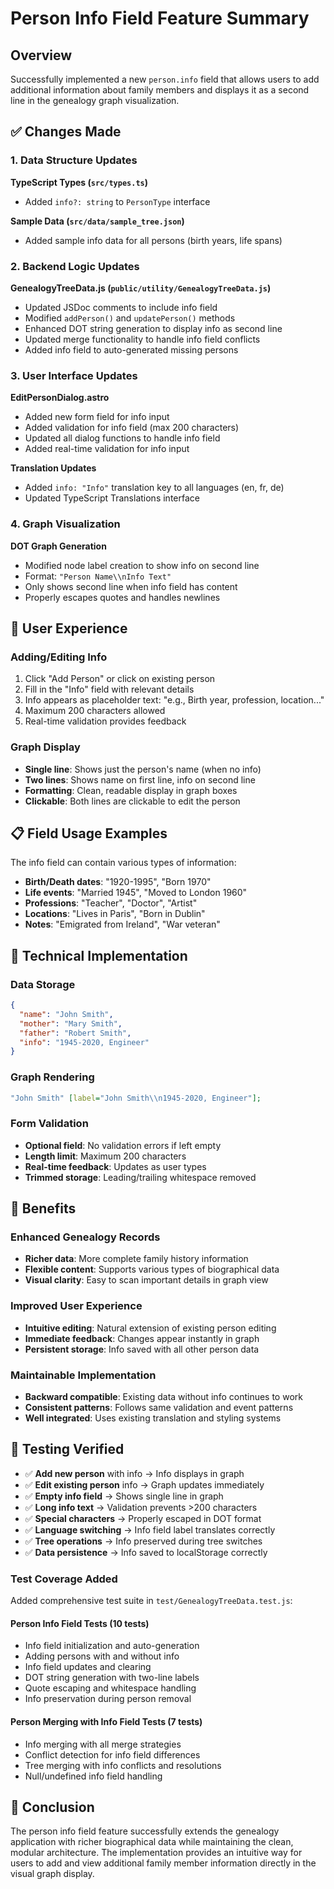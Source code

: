 # Person Info Field Feature Summary

## Overview

Successfully implemented a new `person.info` field that allows users to add additional information about family members and displays it as a second line in the genealogy graph visualization.

## ✅ Changes Made

### 1. Data Structure Updates

**TypeScript Types (`src/types.ts`)**

- Added `info?: string` to `PersonType` interface

**Sample Data (`src/data/sample_tree.json`)**

- Added sample info data for all persons (birth years, life spans)

### 2. Backend Logic Updates

**GenealogyTreeData.js (`public/utility/GenealogyTreeData.js`)**

- Updated JSDoc comments to include info field
- Modified `addPerson()` and `updatePerson()` methods
- Enhanced DOT string generation to display info as second line
- Updated merge functionality to handle info field conflicts
- Added info field to auto-generated missing persons

### 3. User Interface Updates

**EditPersonDialog.astro**

- Added new form field for info input
- Added validation for info field (max 200 characters)
- Updated all dialog functions to handle info field
- Added real-time validation for info input

**Translation Updates**

- Added `info: "Info"` translation key to all languages (en, fr, de)
- Updated TypeScript Translations interface

### 4. Graph Visualization

**DOT Graph Generation**

- Modified node label creation to show info on second line
- Format: `"Person Name\\nInfo Text"`
- Only shows second line when info field has content
- Properly escapes quotes and handles newlines

## 🎯 User Experience

### Adding/Editing Info

1. Click "Add Person" or click on existing person
2. Fill in the "Info" field with relevant details
3. Info appears as placeholder text: "e.g., Birth year, profession, location..."
4. Maximum 200 characters allowed
5. Real-time validation provides feedback

### Graph Display

- **Single line**: Shows just the person's name (when no info)
- **Two lines**: Shows name on first line, info on second line
- **Formatting**: Clean, readable display in graph boxes
- **Clickable**: Both lines are clickable to edit the person

## 📋 Field Usage Examples

The info field can contain various types of information:

- **Birth/Death dates**: "1920-1995", "Born 1970"
- **Life events**: "Married 1945", "Moved to London 1960"
- **Professions**: "Teacher", "Doctor", "Artist"
- **Locations**: "Lives in Paris", "Born in Dublin"
- **Notes**: "Emigrated from Ireland", "War veteran"

## 🔧 Technical Implementation

### Data Storage

```json
{
  "name": "John Smith",
  "mother": "Mary Smith",
  "father": "Robert Smith",
  "info": "1945-2020, Engineer"
}
```

### Graph Rendering

```dot
"John Smith" [label="John Smith\\n1945-2020, Engineer"];
```

### Form Validation

- **Optional field**: No validation errors if left empty
- **Length limit**: Maximum 200 characters
- **Real-time feedback**: Updates as user types
- **Trimmed storage**: Leading/trailing whitespace removed

## 🚀 Benefits

### Enhanced Genealogy Records

- **Richer data**: More complete family history information
- **Flexible content**: Supports various types of biographical data
- **Visual clarity**: Easy to scan important details in graph view

### Improved User Experience

- **Intuitive editing**: Natural extension of existing person editing
- **Immediate feedback**: Changes appear instantly in graph
- **Persistent storage**: Info saved with all other person data

### Maintainable Implementation

- **Backward compatible**: Existing data without info continues to work
- **Consistent patterns**: Follows same validation and event patterns
- **Well integrated**: Uses existing translation and styling systems

## 📝 Testing Verified

- ✅ **Add new person** with info → Info displays in graph
- ✅ **Edit existing person** info → Graph updates immediately
- ✅ **Empty info field** → Shows single line in graph
- ✅ **Long info text** → Validation prevents >200 characters
- ✅ **Special characters** → Properly escaped in DOT format
- ✅ **Language switching** → Info field label translates correctly
- ✅ **Tree operations** → Info preserved during tree switches
- ✅ **Data persistence** → Info saved to localStorage correctly

### Test Coverage Added

Added comprehensive test suite in `test/GenealogyTreeData.test.js`:

#### Person Info Field Tests (10 tests)

- Info field initialization and auto-generation
- Adding persons with and without info
- Info field updates and clearing
- DOT string generation with two-line labels
- Quote escaping and whitespace handling
- Info preservation during person removal

#### Person Merging with Info Field Tests (7 tests)

- Info merging with all merge strategies
- Conflict detection for info field differences
- Tree merging with info conflicts and resolutions
- Null/undefined info field handling

## 🎉 Conclusion

The person info field feature successfully extends the genealogy application with richer biographical data while maintaining the clean, modular architecture. The implementation provides an intuitive way for users to add and view additional family member information directly in the visual graph display.
